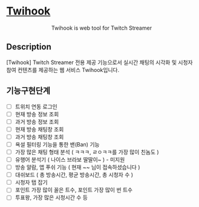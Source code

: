 

<p align="center">
  <a href="http://nestjs.com/" target="blank"><h1>Twihook</h1></a>
</p>
<p align="center">Twihook is web tool for Twitch Streamer</p>

  <!--[![Backers on Open Collective](https://opencollective.com/nest/backers/badge.svg)](https://opencollective.com/nest#backer)
  [![Sponsors on Open Collective](https://opencollective.com/nest/sponsors/badge.svg)](https://opencollective.com/nest#sponsor)-->

## Description
[Twihook] Twitch Streamer 전용 제공 기능으로서 실시간 채팅의 시각화 및 시청자 참여 컨텐츠를 제공하는 웹 서비스 Twihook입니다.

## 기능구현단계
- [ ] 트위치 연동 로그인
- [ ] 현재 방송 정보 조회
- [ ] 과거 방송 정보 조회
- [ ] 현재 방송 채팅창 조회
- [ ] 과거 방송 채팅창 조회
- [ ] 욕설 필터링 기능을 통한 밴(Ban) 기능
- [ ] 가장 많은 채팅 형태 분석 ( ㅋㅋㅋ, ㄹㅇㅋㅋ를 가장 많이 친놈도 )
- [ ] 유행어 분석기 ( 나이스 브라보 딸딸이~ ) - 미지원
- [ ] 방송 알람, 앱 푸쉬 기능 ( 현재 ~~ 님이 접속하셨습니다 )
- [ ] 대쉬보드 ( 총 방송시간, 평균 방송시간, 총 시청자 수 )
- [ ] 시청자 탭 잡기
- [ ] 포인트 가장 많이 꼴은 트수, 포인트 가장 많이 번 트수
- [ ] 투표왕, 가장 많은 시청시간 수 등
